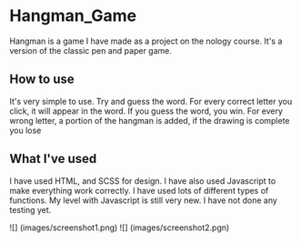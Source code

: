 # Hangman_Game
Hangman is a game I have made as a project on the nology course. It's a version of the classic pen and paper game.

## How to use
It's very simple to use. Try and guess the word. For every correct letter you click, it will appear in the word. If you guess the word, you win. For every wrong letter, a portion of the hangman is added, if the drawing is complete you lose

## What I've used
I have used HTML, and SCSS for design. I have also used Javascript to make everything work correctly. I have used lots of different types of functions. My level with Javascript is still very new. I have not done any testing yet.

![] (images/screenshot1.png)
![] (images/screenshot2.pgn)